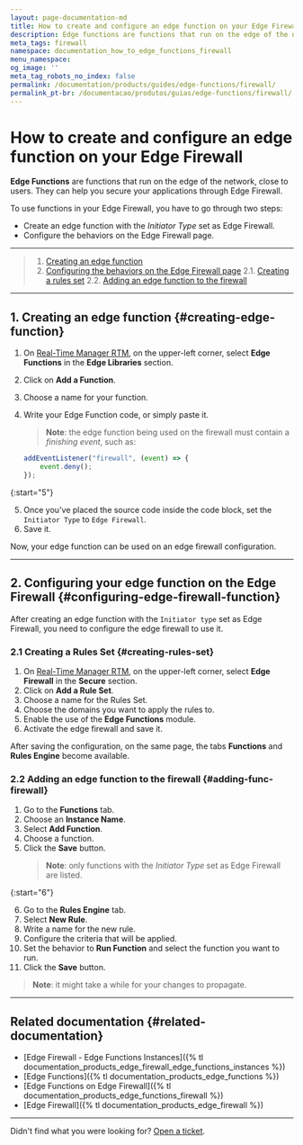 ```yaml
---
layout: page-documentation-md
title: How to create and configure an edge function on your Edge Firewall
description: Edge functions are functions that run on the edge of the network, close to users. They can help you secure your applications through Edge Firewall.
meta_tags: firewall
namespace: documentation_how_to_edge_functions_firewall
menu_namespace: 
og_image: ''
meta_tag_robots_no_index: false
permalink: /documentation/products/guides/edge-functions/firewall/
permalink_pt-br: /documentacao/produtos/guias/edge-functions/firewall/
---
```


# How to create and configure an edge function on your Edge Firewall

**Edge Functions** are functions that run on the edge of the network, close to users. They can help you secure your applications through Edge Firewall.

To use functions in your Edge Firewall, you have to go through two steps:

- Create an edge function with the *Initiator Type* set as Edge Firewall.
- Configure the behaviors on the Edge Firewall page.

---

> 1. [Creating an edge function](#creating-edge-function)
> 2. [Configuring the behaviors on the Edge Firewall page](#configuring-edge-firewall-function)
> 2.1. [Creating a rules set](#creating-rules-set)
> 2.2. [Adding an edge function to the firewall](#adding-func-firewall)

---

## 1. Creating an edge function {#creating-edge-function}

1. On [Real-Time Manager RTM](https://manager.azion.com/), on the upper-left corner, select **Edge Functions** in the **Edge Libraries** section.
2. Click on **Add a Function**.
3. Choose a name for your function.
4. Write your Edge Function code, or simply paste it.
    > **Note**: the edge function being used on the firewall must contain a *finishing event*, such as:

    ```javascript 
    addEventListener("firewall", (event) => {
        event.deny();
    });
    ```

{:start="5"}

5. Once you've placed the source code inside the code block, set the `Initiator Type` to `Edge Firewall`.
6. Save it.

Now, your edge function can be used on an edge firewall configuration.


---

## 2. Configuring your edge function on the Edge Firewall {#configuring-edge-firewall-function}

After creating an edge function with the `Initiator type` set as Edge Firewall, you need to configure the edge firewall to use it.

### 2.1 Creating a Rules Set {#creating-rules-set}

1. On [Real-Time Manager RTM](https://manager.azion.com/), on the upper-left corner, select **Edge Firewall** in the **Secure** section.
2. Click on **Add a Rule Set**.
3. Choose a name for the Rules Set.
4. Choose the domains you want to apply the rules to.
5. Enable the use of the **Edge Functions** module.
6. Activate the edge firewall and save it.


After saving the configuration, on the same page, the tabs **Functions** and **Rules Engine** become available.

### 2.2 Adding an edge function to the firewall {#adding-func-firewall}

1. Go to the **Functions** tab.
2. Choose an **Instance Name**.
3. Select **Add Function**.
4. Choose a function.
5. Click the **Save** button.
    > **Note**: only functions with the *Initiator Type* set as Edge Firewall are listed.

{:start="6"}

6. Go to the **Rules Engine** tab.
7. Select **New Rule**.
8. Write a name for the new rule.
9. Configure the criteria that will be applied.
10. Set the behavior to **Run Function** and select the function you want to run.
11. Click the **Save** button.

> **Note**: it might take a while for your changes to propagate.

---

## Related documentation {#related-documentation}

- [Edge Firewall - Edge Functions Instances]({% tl documentation_products_edge_firewall_edge_functions_instances %})
- [Edge Functions]({% tl documentation_products_edge_functions %})
- [Edge Functions on Edge Firewall]({% tl documentation_products_edge_functions_firewall %})
- [Edge Firewall]({% tl documentation_products_edge_firewall %})

---

Didn't find what you were looking for? [Open a ticket](https://tickets.azion.com/).
